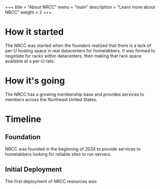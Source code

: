 +++
title = "About NRCC"
menu = "main"
description = "Learn more about NRCC"
weight = 2
+++

# How it started

The NRCC was started when the founders realized that there is a lack of per-U hosting space in real datacenters for homelabbers. It was formed to negotiate for racks within datacenters, then making that rack space available at a per-U rate.

# How it's going

The NRCC has a growing membership base and provides services to members across the Northeast United States.

# Timeline

## Foundation

NRCC was founded in the beginning of 2024 to provide services to homelabbers looking for reliable sites to run servers.

## Initial Deployment

The first deployment of NRCC resources was 